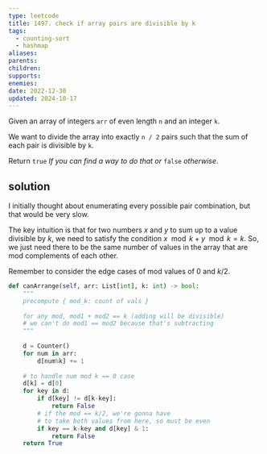 ```yaml
---
type: leetcode
title: 1497. check if array pairs are divisible by k
tags:
  - counting-sort
  - hashmap
aliases: 
parents: 
children: 
supports: 
enemies: 
date: 2022-12-30
updated: 2024-10-17
---
```


Given an array of integers `arr` of even length `n` and an integer `k`.

We want to divide the array into exactly `n / 2` pairs such that the sum of each pair is divisible by `k`.

Return `true` _If you can find a way to do that or_ `false` _otherwise_.

## solution

I initially thought about enumerating every possible pair combination, but that would be very slow.

The key intuition is that for two numbers $x$ and $y$ to sum up to a value divisible by $k$, we need to satisfy the condition $x\mod k + y \mod k = k$. So, we just need there to be the same number of values in the array that are mod complements of each other.

Remember to consider the edge cases of mod values of 0 and $k/2$.

```python
def canArrange(self, arr: List[int], k: int) -> bool:
	"""
	precompute { mod_k: count of vals }
	  
	for any mod, mod1 + mod2 == k (adding will be divisible)
	# we can't do mod1 == mod2 because that's subtracting
	"""
	  
	d = Counter()
	for num in arr:
		d[num%k] += 1
	  
	# to handle num mod k == 0 case
	d[k] = d[0]
	for key in d:
		if d[key] != d[k-key]:
			return False
		# if the mod == k/2, we're gonna have
		# to take both values from here, so must be even
		if key == k-key and d[key] & 1:
			return False
	return True
```
